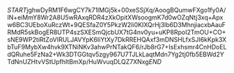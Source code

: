 $START$jghwDyRM1F6wgCY7k71lMGj5k+00xeSSjXq/AoogBQumwFXgo1fy0A/lN+eiMmY8Wr2A8U5wRAxqRDR4zXkOpitXWsoogmK7d0wOZqNtj3xq+Apxw6BC3UEboXuRczWt+9QESfaZ0Y5PkzW2li0KIXQrHj3lb6D3MhnjiacxbAauFRMdR5skBogER8UTP4szSXESmQjcbUX7tG4nv0yu+uKP8RpoI2TmOU+CO+sNE9WP2tiRtZoVIRULJAVYpK6IiYtXy7DkRREHQAxf3mDNSHLfxSJI6kKpk3XbTuF9MybXw4hvk9XTNiNKv3ahwPrNTakQF6/rJb8rG7+IsExhsmr4CnHDoELdQRuhe5FzNa2+Wk3DTGGtqv5zgy967U7TJLkLaqtMdn7Yg2tj0fb5EBWd2YTdNnUZHtvVStUpfhItBmXp/HuWvuqDLQZ7XNxg$END$